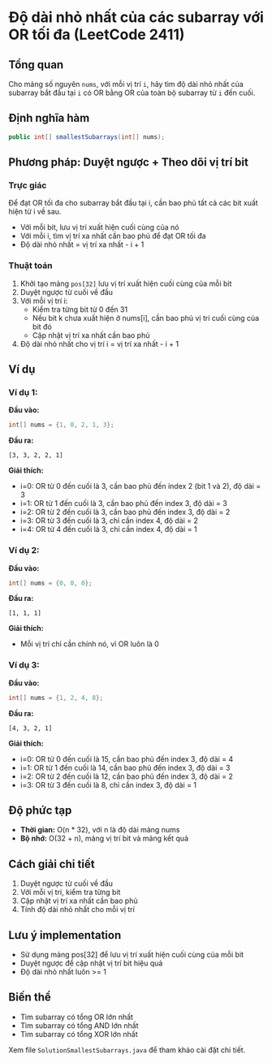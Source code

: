 # Độ dài nhỏ nhất của các subarray với OR tối đa (LeetCode 2411)

## Tổng quan

Cho mảng số nguyên `nums`, với mỗi vị trí `i`, hãy tìm độ dài nhỏ nhất của subarray bắt đầu tại `i` có OR bằng OR của toàn bộ subarray từ `i` đến cuối.

## Định nghĩa hàm

```java
public int[] smallestSubarrays(int[] nums);
```

## Phương pháp: Duyệt ngược + Theo dõi vị trí bit

### Trực giác

Để đạt OR tối đa cho subarray bắt đầu tại i, cần bao phủ tất cả các bit xuất hiện từ i về sau.
- Với mỗi bit, lưu vị trí xuất hiện cuối cùng của nó
- Với mỗi i, tìm vị trí xa nhất cần bao phủ để đạt OR tối đa
- Độ dài nhỏ nhất = vị trí xa nhất - i + 1

### Thuật toán

1. Khởi tạo mảng `pos[32]` lưu vị trí xuất hiện cuối cùng của mỗi bit
2. Duyệt ngược từ cuối về đầu
3. Với mỗi vị trí i:
   - Kiểm tra từng bit từ 0 đến 31
   - Nếu bit k chưa xuất hiện ở nums[i], cần bao phủ vị trí cuối cùng của bit đó
   - Cập nhật vị trí xa nhất cần bao phủ
4. Độ dài nhỏ nhất cho vị trí i = vị trí xa nhất - i + 1

## Ví dụ

### Ví dụ 1:
**Đầu vào:**
```java
int[] nums = {1, 0, 2, 1, 3};
```
**Đầu ra:**
```
[3, 3, 2, 2, 1]
```
**Giải thích:**
- i=0: OR từ 0 đến cuối là 3, cần bao phủ đến index 2 (bit 1 và 2), độ dài = 3
- i=1: OR từ 1 đến cuối là 3, cần bao phủ đến index 3, độ dài = 3
- i=2: OR từ 2 đến cuối là 3, cần bao phủ đến index 3, độ dài = 2
- i=3: OR từ 3 đến cuối là 3, chỉ cần index 4, độ dài = 2
- i=4: OR từ 4 đến cuối là 3, chỉ cần index 4, độ dài = 1

### Ví dụ 2:
**Đầu vào:**
```java
int[] nums = {0, 0, 0};
```
**Đầu ra:**
```
[1, 1, 1]
```
**Giải thích:**
- Mỗi vị trí chỉ cần chính nó, vì OR luôn là 0

### Ví dụ 3:
**Đầu vào:**
```java
int[] nums = {1, 2, 4, 8};
```
**Đầu ra:**
```
[4, 3, 2, 1]
```
**Giải thích:**
- i=0: OR từ 0 đến cuối là 15, cần bao phủ đến index 3, độ dài = 4
- i=1: OR từ 1 đến cuối là 14, cần bao phủ đến index 3, độ dài = 3
- i=2: OR từ 2 đến cuối là 12, cần bao phủ đến index 3, độ dài = 2
- i=3: OR từ 3 đến cuối là 8, chỉ cần index 3, độ dài = 1

## Độ phức tạp

- **Thời gian:** O(n * 32), với n là độ dài mảng nums
- **Bộ nhớ:** O(32 + n), mảng vị trí bit và mảng kết quả

## Cách giải chi tiết

1. Duyệt ngược từ cuối về đầu
2. Với mỗi vị trí, kiểm tra từng bit
3. Cập nhật vị trí xa nhất cần bao phủ
4. Tính độ dài nhỏ nhất cho mỗi vị trí

## Lưu ý implementation

- Sử dụng mảng pos[32] để lưu vị trí xuất hiện cuối cùng của mỗi bit
- Duyệt ngược để cập nhật vị trí bit hiệu quả
- Độ dài nhỏ nhất luôn >= 1

## Biến thể

- Tìm subarray có tổng OR lớn nhất
- Tìm subarray có tổng AND lớn nhất
- Tìm subarray có tổng XOR lớn nhất

Xem file `SolutionSmallestSubarrays.java` để tham khảo cài đặt chi tiết.
